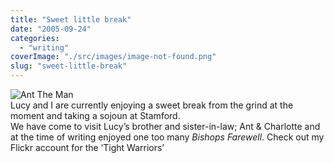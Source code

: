 ```yaml
---
title: "Sweet little break"
date: "2005-09-24"
categories: 
  - "writing"
coverImage: "./src/images/image-not-found.png"
slug: "sweet-little-break"
---
```


![Ant The Man](/images/46198430_6596d3b20f_m.jpg)  
Lucy and I are currently enjoying a sweet break from the grind at the moment and taking a sojoun at Stamford.  
We have come to visit Lucy’s brother and sister-in-law; Ant & Charlotte and at the time of writing enjoyed one too many _Bishops Farewell_. Check out my Flickr account for the ‘Tight Warriors’
